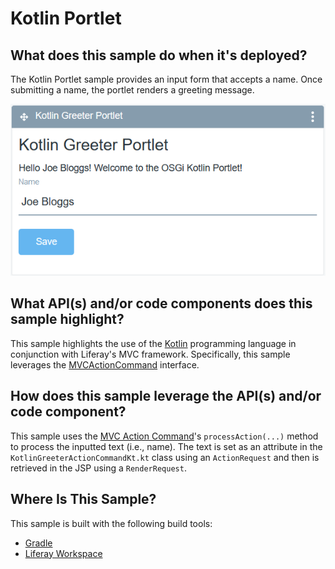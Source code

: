# Kotlin Portlet [](id=kotlin-portlet)

## What does this sample do when it's deployed? [](id=what-does-this-sample-do-when-its-deployed)

The Kotlin Portlet sample provides an input form that accepts a name. Once
submitting a name, the portlet renders a greeting message.

![Figure 1: After saving the inputted name, it's is displayed as a greeting on the portlet page.](../../../images/kotlin-portlet.png)

## What API(s) and/or code components does this sample highlight? [](id=what-apis-and-or-code-components-does-this-sample-highlight)

This sample highlights the use of the [Kotlin](https://kotlinlang.org/)
programming language in conjunction with Liferay's MVC framework.
Specifically, this sample leverages the
[MVCActionCommand](@platform-ref@/7.0-latest/javadocs/portal-kernel/com/liferay/portal/kernel/portlet/bridges/mvc/MVCActionCommand.html)
interface.

## How does this sample leverage the API(s) and/or code component? [](id=how-does-this-sample-leverage-the-apis-and-or-code-component)

This sample uses the
[MVC Action Command](/develop/tutorials/-/knowledge_base/7-0/mvc-action-command)'s
`processAction(...)` method to process the inputted text (i.e., name). The text
is set as an attribute in the `KotlinGreeterActionCommandKt.kt` class using an
`ActionRequest` and then is retrieved in the JSP using a `RenderRequest`.

## Where Is This Sample? [](id=where-is-this-sample)

This sample is built with the following build tools:

- [Gradle](https://github.com/liferay/liferay-blade-samples/tree/master/gradle/apps/kotlin-portlet)
- [Liferay Workspace](https://github.com/liferay/liferay-blade-samples/tree/master/liferay-workspace/apps/kotlin-portlet)

